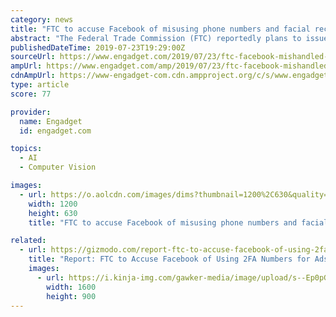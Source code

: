 ```yaml
---
category: news
title: "FTC to accuse Facebook of misusing phone numbers and facial recognition"
abstract: "The Federal Trade Commission (FTC) reportedly plans to issue a complaint over Facebook's handling of phone numbers and facial recognition. According to The Washington Post, the FTC plans to allege that advertisers managed to target users who provided their ..."
publishedDateTime: 2019-07-23T19:29:00Z
sourceUrl: https://www.engadget.com/2019/07/23/ftc-facebook-mishandled-phone-numbers-facial-recognition/
ampUrl: https://www.engadget.com/amp/2019/07/23/ftc-facebook-mishandled-phone-numbers-facial-recognition/
cdnAmpUrl: https://www-engadget-com.cdn.ampproject.org/c/s/www.engadget.com/amp/2019/07/23/ftc-facebook-mishandled-phone-numbers-facial-recognition/
type: article
score: 77

provider:
  name: Engadget
  id: engadget.com

topics:
  - AI
  - Computer Vision

images:
  - url: https://o.aolcdn.com/images/dims?thumbnail=1200%2C630&quality=80&image_uri=https%3A%2F%2Fo.aolcdn.com%2Fimages%2Fdims%3Fcrop%3D4750%252C3167%252C0%252C0%26quality%3D85%26format%3Djpg%26resize%3D1600%252C1067%26image_uri%3Dhttps%253A%252F%252Fs.yimg.com%252Fos%252Fcreatr-images%252F2019-07%252F3b1e6730-a8c6-11e9-bfbf-e06329d6df29%26client%3Da1acac3e1b3290917d92%26signature%3D124212ca86d26bbab90608aecb96ab2b54fd659b&client=amp-blogside-v2&signature=7a67f6693b997c93f20466219b482d7dbe603f1a
    width: 1200
    height: 630
    title: "FTC to accuse Facebook of misusing phone numbers and facial recognition"

related:
  - url: https://gizmodo.com/report-ftc-to-accuse-facebook-of-using-2fa-numbers-for-1836650815
    title: "Report: FTC to Accuse Facebook of Using 2FA Numbers for Ads, Hiding Facial Recognition Settings"
    images:
      - url: https://i.kinja-img.com/gawker-media/image/upload/s--Ep0pGtgd--/c_fill,fl_progressive,g_center,h_900,q_80,w_1600/fr2gs9en7ryqgics6fb8.jpg
        width: 1600
        height: 900
---
```

